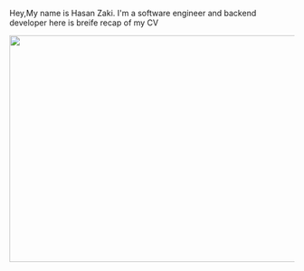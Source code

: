 Hey,My name is Hasan Zaki. I'm a software engineer and backend developer here is breife recap of my CV
<p align="center"><img width="1000" height="400" src="./images/90066.jpg" /></p>
<br />
